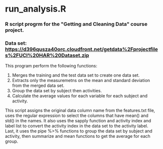 # run_analysis.R

### R script progrm for the "Getting and Cleaning Data" course project.

### Data set:  https://d396qusza40orc.cloudfront.net/getdata%2Fprojectfiles%2FUCI%20HAR%20Dataset.zip

This program perform the following functions:
1. Merges the training and the test data set to create one data set.
2. Extracts only the measuremetns on the mean and standard deviation from the merged data set.
3. Group the data set by subject then activities.
4. Calculate the average values for each variable for each subject and activity.

This script assigns the original data column name from the features.txt file, uses the regular expression to select the columns that have mean() and std() in the names.
It also uses the sapply function and activity index and label list to convert the activity index in the data set to the activity label.
Last, it uses the pipe %>% functions to group the data set by subject and activity, then summarize and mean functions to get the average for each group. 